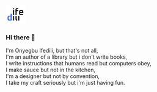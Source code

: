 ![logo](Frame.png)

### Hi there 👋

I'm Onyegbu Ifedili, but that's not all,  
I'm an author of a library but i don't write books,  
I write instructions that humans read but computers obey,  
I make sauce but not in the kitchen,  
I'm a designer but not by convention,  
I take my craft seriously but i'm just having fun.
